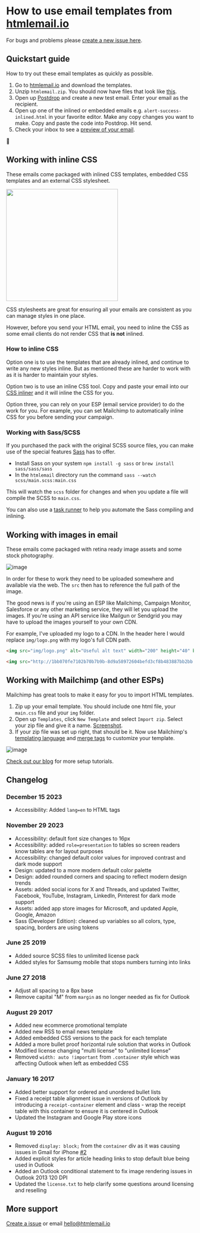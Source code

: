 # How to use email templates from [htmlemail.io](https://htmlemail.io)

For bugs and problems please [create a new issue here](https://github.com/leemunroe/htmlemail/issues).

## Quickstart guide

How to try out these email templates as quickly as possible.

1. Go to [htmlemail.io](https://htmlemail.io) and download the templates.
2. Unzip `htmlemail.zip`. You should now have files that look like [this](https://cloud.githubusercontent.com/assets/15963/17390151/353c0312-59bf-11e6-86ba-4761a85cf555.png).
3. Open up [Postdrop](https://postdrop.io) and create a new test email. Enter your email as the recipient.
4. Open up one of the inlined or embedded emails e.g. `alert-success-inlined.html` in your favorite editor. Make any copy changes you want to make. Copy and paste the code into Postdrop. Hit send.
5. Check your inbox to see a [preview of your email](https://cloud.githubusercontent.com/assets/15963/17390295/a9af54f0-59c0-11e6-9959-2ca4ba294621.png).

🎉

## Working with inline CSS

These emails come packaged with inlined CSS templates, embedded CSS templates and an external CSS stylesheet.

<img src="https://user-images.githubusercontent.com/15963/29856247-7229a2e0-8d06-11e7-9609-4bbe6d5b5c17.png" width="300">

CSS stylesheets are great for ensuring all your emails are consistent as you can manage styles in one place.

However, before you send your HTML email, you need to inline the CSS as some email clients do not render CSS that **is not** inlined.

### How to inline CSS

Option one is to use the templates that are already inlined, and continue to write any new styles inline. But as mentioned these are harder to work with as it is harder to maintain your styles.

Option two is to use an inline CSS tool. Copy and paste your email into our [CSS inliner](https://htmlemail.io/inline) and it will inline the CSS for you.

Option three, you can rely on your ESP (email service provider) to do the work for you. For example, you can set Mailchimp to automatically inline CSS for you before sending your campaign.

### Working with Sass/SCSS

If you purchased the pack with the original SCSS source files, you can make use of the special features [Sass](https://sass-lang.com/) has to offer.

* Install Sass on your system `npm install -g sass` or `brew install sass/sass/sass`
* In the `htmlemail` directory run the command `sass --watch scss/main.scss:main.css`

This will watch the `scss` folder for changes and when you update a file will compile the SCSS to `main.css`.

You can also use a [task runner](https://github.com/leemunroe/grunt-email-workflow) to help you automate the Sass compiling and inlining.

## Working with images in email

These emails come packaged with retina ready image assets and some stock photography.

![image](https://cloud.githubusercontent.com/assets/15963/17390518/9c819732-59c2-11e6-9371-2b111ad26e8d.png)

In order for these to work they need to be uploaded somewhere and available via the web. The `src` then has to reference the full path of the image.

The good news is if you're using an ESP like Mailchimp, Campaign Monitor, Salesforce or any other marketing service, they will let you upload the images. If you're using an API service like Mailgun or Sendgrid you may have to upload the images yourself to your own CDN.

For example, I've uploaded my logo to a CDN. In the header here I would replace `img/logo.png` with my logo's full CDN path.

```html
<img src="img/logo.png" alt="Useful alt text" width="200" height="40" border="0">
```

```html
<img src="http://1bb070fe7102b70b7b9b-8d9a58972604befd3cf8b483887bb2bb.r27.cf2.rackcdn.com/img/logo.png" alt="Useful alt text" width="200" height="40" border="0">
``` 

## Working with Mailchimp (and other ESPs)

Mailchimp has great tools to make it easy for you to import HTML templates.

1. Zip up your email template. You should include one html file, your `main.css` file and your `img` folder.
1. Open up `Templates`, click `New Template` and select `Import zip`. Select your zip file and give it a name. [Screenshot](https://cloud.githubusercontent.com/assets/15963/17390732/a2d00ee6-59c4-11e6-9cdd-5a93218bec74.png).
2. If your zip file was set up right, that should be it. Now use Mailchimp's [templating language](http://templates.mailchimp.com/getting-started/template-language/) and [merge tags](https://templates.mailchimp.com/getting-started/merge-tags/) to customize your template.

![image](https://cloud.githubusercontent.com/assets/15963/17390732/a2d00ee6-59c4-11e6-9cdd-5a93218bec74.png)

[Check out our blog](https://htmlemail.io/blog/) for more setup tutorials.

## Changelog

### December 15 2023
* Accessibility: Added `lang=en` to HTML tags

### November 29 2023
* Accessibility: default font size changes to 16px
* Accessibility: added `role=presentation` to tables so screen readers know tables are for layout purposes
* Accessibility: changed default color values for improved contrast and dark mode support
* Design: updated to a more modern default color palette
* Design: added rounded corners and spacing to reflect modern design trends
* Assets: added social icons for X and Threads, and updated Twitter, Facebook, YouTube, Instagram, LinkedIn, Pinterest for dark mode support
* Assets: added app store images for Microsoft, and updated Apple, Google, Amazon
* Sass (Developer Edition): cleaned up variables so all colors, type, spacing, borders are using tokens

### June 25 2019
* Added source SCSS files to unlimited license pack
* Added styles for Samsumg mobile that stops numbers turning into links

### June 27 2018
* Adjust all spacing to a 8px base
* Remove capital "M" from `margin` as no longer needed as fix for Outlook

### August 29 2017
* Added new ecommerce promotional template
* Added new RSS to email news template
* Added embedded CSS versions to the pack for each template
* Added a more bullet proof horizontal rule solution that works in Outlook
* Modified license changing "multi license" to "unlimited license"
* Removed `width: auto !important` from `.container` style which was affecting Outlook when left as embedded CSS

### January 16 2017
* Added better support for ordered and unordered bullet lists
* Fixed a receipt table alignment issue in versions of Outlook by introducing a `receipt-container` element and class - wrap the receipt table with this container to ensure it is centered in Outlook
* Updated the Instagram and Google Play store icons

### August 19 2016
* Removed `display: block;` from the `container` div as it was causing issues in Gmail for iPhone [#2](https://github.com/leemunroe/htmlemail/issues/2)
* Added explicit styles for article heading links to stop default blue being used in Outlook
* Added an Outlook conditional statement to fix image rendering issues in Outlook 2013 120 DPI
* Updated the `license.txt` to help clarify some questions around licensing and reselling

## More support

[Create a issue](https://github.com/leemunroe/htmlemail/issues) or email hello@htmlemail.io
